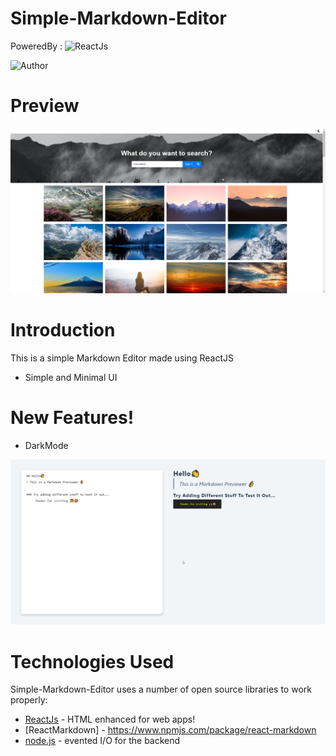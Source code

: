 # Simple-Markdown-Editor

PoweredBy :
![ReactJs](https://user-images.githubusercontent.com/56060354/97405855-53c40280-191e-11eb-8fe5-8d7878b0b280.png)

![Author](https://img.shields.io/badge/author-Pratyush%20Kumar-lightgrey.svg?colorB=9900cc&style=flat-square)

# Preview
![Gi-Pics](https://github.com/PratyushK7/Resources/blob/main/Gi-Pics-LightTheme.jpg)

# Introduction
This is a simple Markdown Editor made using ReactJS

  - Simple and Minimal UI

# New Features!

  - DarkMode 
 
<img src="https://github.com/PratyushK7/Resources/blob/main/MarkdownEditor-LightTheme.png" width="800">
 
# Technologies Used

Simple-Markdown-Editor uses a number of open source libraries to work properly:

* [ReactJs] - HTML enhanced for web apps!
* [ReactMarkdown] - https://www.npmjs.com/package/react-markdown
* [node.js] - evented I/O for the backend

 [git-repo-url]: https://github.com/PratyushK7/gi-pics
 [node.js]: http://nodejs.org/
 [ReactJs]: http://reactjs.org/
